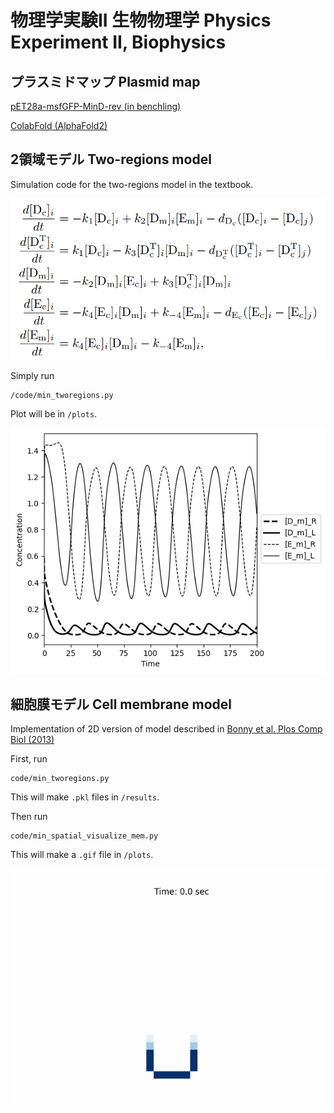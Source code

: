# 物理学実験II 生物物理学 Physics Experiment II, Biophysics

## プラスミドマップ Plasmid map

[pET28a-msfGFP-MinD-rev (in benchling)](https://benchling.com/s/seq-XDvIopQValuSYi5UeJv0?m=slm-kZW53Hcc6JggocCcs4z5)

[ColabFold (AlphaFold2)](https://colab.research.google.com/github/sokrypton/ColabFold/blob/main/AlphaFold2.ipynb)

## 2領域モデル Two-regions model

Simulation code for the two-regions model in the textbook.

![Example equations](https://github.com/dbkk/min_simplified_model/blob/main/plots/two_regions_equations.png)

Simply run
```
/code/min_tworegions.py
```

Plot will be in `/plots`.

![Example plot](https://github.com/dbkk/min_simplified_model/blob/main/plots/minD_minE_sim.png)

## 細胞膜モデル Cell membrane model

Implementation of 2D version of model described in [Bonny et al. Plos Comp Biol (2013)](https://doi.org/10.1371/journal.pcbi.1003347)

First, run
```
code/min_tworegions.py
```
This will make `.pkl` files in `/results`.

Then run
```
code/min_spatial_visualize_mem.py
```
This will make a `.gif` file in `/plots`.

![Example gif](https://github.com/dbkk/min_simplified_model/blob/main/plots/membrane_example.gif)
